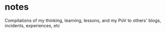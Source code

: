 # notes
Compilations of my thinking, learning, lessons, and my PoV to others' blogs, incidents, experiences, etc
